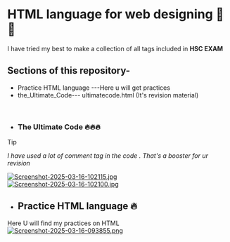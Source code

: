  # HTML language for web designing 🚀🔥   
I have tried my best to make a collection of all tags included in **HSC EXAM** 
## Sections of this repository-
 - Practice HTML language ---Here u will get practices
 - the_Ultimate_Code--- ultimatecode.html (It's revision material)
<!--
<h3>i am gonna try my best to make an ultimate code that will cover all the tags those are included in ICT sylllabus in HSC.
this also gonna help u to revise all the tags used in html language before your exam. <h3>
<h3>just download the ultimatecode.html file when i am done with all the tags.then enjoys my code through vs code and also get output from browser</h3><br>
--><br>

- ### The Ultimate Code 🔥🔥🔥
> [!TIP]
> <i> I have used a lot of comment tag in the code . That's a booster for ur revision </i> 
 
[![Screenshot-2025-03-16-102115.jpg](https://i.postimg.cc/nz2kpBtx/Screenshot-2025-03-16-102115.jpg)](https://postimg.cc/DJWscWZp)
 [![Screenshot-2025-03-16-102100.jpg](https://i.postimg.cc/k5xsYL1B/Screenshot-2025-03-16-102100.jpg)](https://postimg.cc/FfH07CQ4)
 <!--
 > [!Caution]
> I am still working on it. The file is not fully ready.-->
 
- ## Practice HTML language 🔥
Here U will find my practices on HTML  
[![Screenshot-2025-03-16-093855.png](https://i.postimg.cc/DZwvY3vg/Screenshot-2025-03-16-093855.png)](https://postimg.cc/d7gcLXTk)

